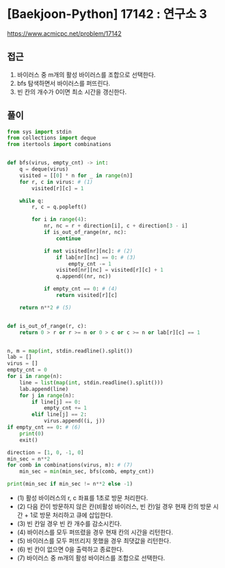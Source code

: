 [Baekjoon-Python] 17142 : 연구소 3
=
<https://www.acmicpc.net/problem/17142>


접근
--


1. 바이러스 중 m개의 활성 바이러스를 조합으로 선택한다.
2. bfs 탐색하면서 바이러스를 퍼뜨린다.
3. 빈 칸의 개수가 0이면 최소 시간을 갱신한다.


풀이
--



```python
from sys import stdin
from collections import deque
from itertools import combinations


def bfs(virus, empty_cnt) -> int:
    q = deque(virus)
    visited = [[0] * n for _ in range(n)]
    for r, c in virus: # (1)
        visited[r][c] = 1

    while q:
        r, c = q.popleft()

        for i in range(4):
            nr, nc = r + direction[i], c + direction[3 - i]
            if is_out_of_range(nr, nc):
                continue

            if not visited[nr][nc]: # (2)
                if lab[nr][nc] == 0: # (3)
                    empty_cnt -= 1
                visited[nr][nc] = visited[r][c] + 1
                q.append((nr, nc))

            if empty_cnt == 0: # (4)
                return visited[r][c]

    return n**2 # (5)


def is_out_of_range(r, c):
    return 0 > r or r >= n or 0 > c or c >= n or lab[r][c] == 1


n, m = map(int, stdin.readline().split())
lab = []
virus = []
empty_cnt = 0
for i in range(n):
    line = list(map(int, stdin.readline().split()))
    lab.append(line)
    for j in range(n):
        if line[j] == 0:
            empty_cnt += 1
        elif line[j] == 2:
            virus.append((i, j))
if empty_cnt == 0: # (6)
    print(0)
    exit()

direction = [1, 0, -1, 0]
min_sec = n**2
for comb in combinations(virus, m): # (7)
    min_sec = min(min_sec, bfs(comb, empty_cnt))

print(min_sec if min_sec != n**2 else -1)
```


* (1) 활성 바이러스의 r, c 좌표를 1초로 방문 처리한다.
* (2) 다음 칸이 방문하지 않은 칸(비활성 바이러스, 빈 칸)일 경우 현재 칸의 방문 시간 + 1로 방문 처리하고 큐에 삽입한다.
* (3) 빈 칸일 경우 빈 칸 개수를 감소시킨다.
* (4) 바이러스를 모두 퍼뜨렸을 경우 현재 칸의 시간을 리턴한다.
* (5) 바이러스를 모두 퍼뜨리지 못했을 경우 최댓값을 리턴한다.
* (6) 빈 칸이 없으면 0을 출력하고 종료한다.
* (7) 바이러스 중 m개의 활성 바이러스를 조합으로 선택한다.
